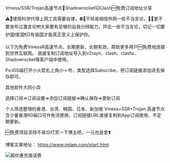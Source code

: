 Vmess/SSR/Trojan高速节点🚀Shadowrocket🐱Clash🆓免费订阅地址分享

⚠️🔞使用科学代理上网工具需要自律，⛔🙅不轻易相信外网一些不当言论，🤫🈲更不要发布过激言论❗❗❗大家要有足够的自我分辨能力，抨击一些不当言论，切记一切要护国❗爱国❗只有祖国才能真正意义上保护你。

以下为免费VmessR高速节点。长期更新，长期有效，帮助更多用户🆓免费地连接到世界互联网。 直接复制订阅地址导入到v2rayn、clash、clashx、Shadowrocket等客户端中使用。

Ps:iOS端打开小火箭右上角小＋号，类型选择Subscribe，把订阅链接添加进去保存即可。

其他软件大同小异

选择订阅=>订阅设置=>添加订阅链接=>确认保存=>更新订阅

个人筛选整理的香港、台湾、韩国、日本、新加坡 Vmess+SSR+Trojan 高速节点含少量香港80端口可作免流使用，订阅链接URL直接复制到App订阅使用，不定期更新。

🆓免费项目坚持不易😊打赏一下博主吧，一元也是爱❣️

博客文章地址：
https://www.imlam.com/start.html

![超优惠充值话费][1]

  [1]: https://pic2.zhimg.com/80/v2-c98dd0b4e9e849cd5e4c395993889371_720w.jpg
